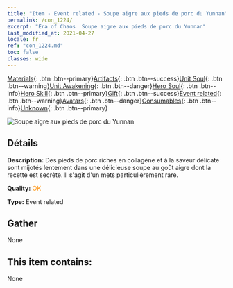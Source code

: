 ```yaml
---
title: "Item - Event related - Soupe aigre aux pieds de porc du Yunnan"
permalink: /con_1224/
excerpt: "Era of Chaos  Soupe aigre aux pieds de porc du Yunnan"
last_modified_at: 2021-04-27
locale: fr
ref: "con_1224.md"
toc: false
classes: wide
---
```

 [Materials](/ItemsFR/){: .btn .btn--primary}[Artifacts](/ItemsFR/Artifacts/){: .btn .btn--success}[Unit Soul](/ItemsFR/UnitSoul/){: .btn .btn--warning}[Unit Awakening](/ItemsFR/UnitAwakening/){: .btn .btn--danger}[Hero Soul](/ItemsFR/HeroSoul/){: .btn .btn--info}[Hero Skill](/ItemsFR/HeroSkill/){: .btn .btn--primary}[Gift](/ItemsFR/Gift/){: .btn .btn--success}[Event related](/ItemsFR/Events/){: .btn .btn--warning}[Avatars](/ItemsFR/Avatars/){: .btn .btn--danger}[Consumables](/ItemsFR/Consumables/){: .btn .btn--info}[Unknown](/ItemsFR/Unknown/){: .btn .btn--primary}

 ![Soupe aigre aux pieds de porc du Yunnan](/images/t/i_81531111.png)

## Détails
 **Description:** Des pieds de porc riches en collagène et à la saveur délicate sont mijotés lentement dans une délicieuse soupe au goût aigre dont la recette est secrète. Il s'agit d'un mets particulièrement rare.

 **Quality:** <span style="color: #FF8C00">OK</span>

 **Type:** Event related

## Gather

  None

## This item contains:

  None

